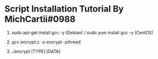 # Script Installation Tutorial By MichCartii#0988

1) sudo apt-get install gcc -y (Debian) / sudo yum install gcc -y (CentOS)

2) gcc encrypt.c -o encrypt -pthread

3) ./encrypt [TYPE] [DATA]
